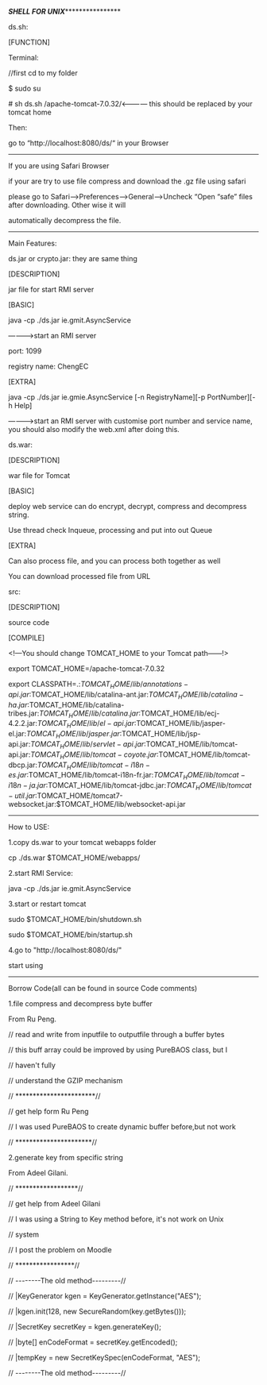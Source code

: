 *************SHELL FOR UNIX*****************************

ds.sh:

[FUNCTION]

Terminal:


//first cd to my folder

$ sudo su

\# sh ds.sh /apache-tomcat-7.0.32/<———— this should be replaced by your tomcat home


Then:

go to “http://localhost:8080/ds/“ in your Browser



*******************************************************************

If you are using Safari Browser


if your are try to use file compress and download the .gz file using safari

please go to Safari——>Preferences——>General——>Uncheck “Open “safe” files after downloading. Other wise it will

automatically decompress the file.


*******************************************************************

Main Features:


ds.jar or crypto.jar: they are same thing

[DESCRIPTION]

jar file for start RMI server

[BASIC]

java -cp ./ds.jar ie.gmit.AsyncService

————>start an RMI server

port: 1099

registry name: ChengEC

[EXTRA]

java -cp ./ds.jar ie.gmie.AsyncService [-n RegistryName][-p PortNumber][-h Help]

————>start an RMI server with customise port number and service name, you should also modify the web.xml after doing this.


ds.war:

[DESCRIPTION]

war file for Tomcat 

[BASIC]

deploy web service can do encrypt, decrypt, compress and decompress string.

Use thread check Inqueue, processing and put into out Queue

[EXTRA]

Can also process file, and you can process both together as well

You can download processed file from URL


src:

[DESCRIPTION]

source code

[COMPILE]

<!—You should change TOMCAT_HOME to your Tomcat path——!>

export TOMCAT_HOME=/apache-tomcat-7.0.32

export CLASSPATH=.:$TOMCAT_HOME/lib/annotations-api.jar:$TOMCAT_HOME/lib/catalina-ant.jar:$TOMCAT_HOME/lib/catalina-ha.jar:$TOMCAT_HOME/lib/catalina-tribes.jar:$TOMCAT_HOME/lib/catalina.jar:$TOMCAT_HOME/lib/ecj-4.2.2.jar:$TOMCAT_HOME/lib/el-api.jar:$TOMCAT_HOME/lib/jasper-el.jar:$TOMCAT_HOME/lib/jasper.jar:$TOMCAT_HOME/lib/jsp-api.jar:$TOMCAT_HOME/lib/servlet-api.jar:$TOMCAT_HOME/lib/tomcat-api.jar:$TOMCAT_HOME/lib/tomcat-coyote.jar:$TOMCAT_HOME/lib/tomcat-dbcp.jar:$TOMCAT_HOME/lib/tomcat-i18n-es.jar:$TOMCAT_HOME/lib/tomcat-i18n-fr.jar:$TOMCAT_HOME/lib/tomcat-i18n-ja.jar:$TOMCAT_HOME/lib/tomcat-jdbc.jar:$TOMCAT_HOME/lib/tomcat-util.jar:$TOMCAT_HOME/tomcat7-websocket.jar:$TOMCAT_HOME/lib/websocket-api.jar



*******************************************************************


How to USE:

1.copy ds.war to your tomcat webapps folder

cp ./ds.war $TOMCAT_HOME/webapps/

2.start RMI Service:

java -cp ./ds.jar ie.gmit.AsyncService

3.start or restart tomcat 

sudo $TOMCAT_HOME/bin/shutdown.sh

sudo $TOMCAT_HOME/bin/startup.sh

4.go to "http://localhost:8080/ds/"

start using



********************************************************************


Borrow Code(all can be found in source Code comments)

1.file compress and decompress byte buffer

From Ru Peng. 

// read and write from inputfile to outputfile through a buffer bytes

// this buff array could be improved by using PureBAOS class, but I

// haven't fully

// understand the GZIP mechanism

// ***********************//

// get help form Ru Peng 

// I was used PureBAOS to create dynamic buffer before,but not work


// **********************//


2.generate key from specific string

From Adeel Gilani. 

// ******************//

// get help from Adeel Gilani 

// I was using a String to Key method before, it's not work on Unix

// system

// I post the problem on Moodle

// *****************//

// --------The old method---------//

// |KeyGenerator kgen = KeyGenerator.getInstance("AES");

// |kgen.init(128, new SecureRandom(key.getBytes()));

// |SecretKey secretKey = kgen.generateKey();

// |byte[] enCodeFormat = secretKey.getEncoded();

// |tempKey = new SecretKeySpec(enCodeFormat, "AES");

// --------The old method---------//

